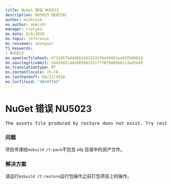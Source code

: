 ```yaml
---
title: NuGet 错误 NU5023
description: NU5023 错误代码
author: mishra14
ms.author: anmishr
manager: rrelyea
ms.date: 8/8/2018
ms.topic: reference
ms.reviewer: anangaur
f1_keywords:
- NU5023
ms.openlocfilehash: 471245754dd6824d23331f6a58461ee93fb06010
ms.sourcegitcommit: c643dd2c44e085601551ff7079d696bcc3ad2b49
ms.translationtype: MT
ms.contentlocale: zh-CN
ms.lasthandoff: 08/21/2018
ms.locfileid: "40247743"
---
```

# <a name="nuget-error-nu5023"></a>NuGet 错误 NU5023
<pre>The assets file produced by restore does not exist. Try restoring the project again. The expected location of the assets file is F:\project\obj\project.assets.json.</pre>

### <a name="issue"></a>问题

项目传递给`msbuild /t:pack`不包含 obj 目录中的资产文件。


### <a name="solution"></a>解决方案

请运行`msbuild /t:restore`运行包操作之前打包项目上的操作。

